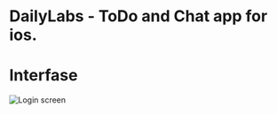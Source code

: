 # DailyLabs - ToDo and Chat app for ios.
# Interfase
![Login screen](https://github.com/mrkulik/DailyLabs/raw/master/Screenshots/Login.jpg)
